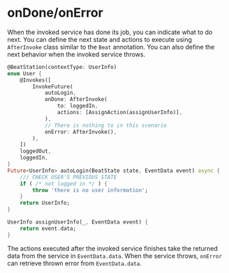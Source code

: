 # onDone/onError

When the invoked service has done its job, you can indicate what to do next. You can define the next state and actions to execute using `AfterInvoke` class similar to the `Beat` annotation. You can also define the next behavior when the invoked service throws.&#x20;

```dart
@BeatStation(contextType: UserInfo)
enum User {
    @Invokes([
        InvokeFuture(
            autoLogin,
            onDone: AfterInvoke(
                to: loggedIn,
                actions: [AssignAction(assignUserInfo)],
            ),
            // There is nothing to in this scenario
            onError: AfterInvoke(),
        ),
    ])
    loggedOut,
    loggedIn,
}
Future<UserInfo> autoLogin(BeatState state, EventData event) async {
    /// CHECK USER'S PREVIOUS STATE
    if ( /* not logged in */ ) {
        throw 'there is no user information';
    }
    return UserInfo;
}

UserInfo assignUserInfo(_, EventData event) {
    return event.data;
}

```

The actions executed after the invoked service finishes take the returned data from the service in `EventData.data`. When the service throws, `onError` can retrieve thrown error from `EventData.data`.
